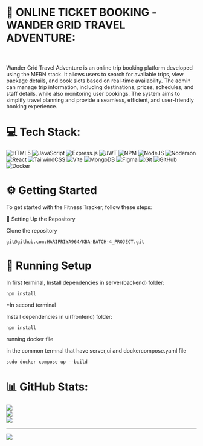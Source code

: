 # 💫 ONLINE TICKET BOOKING -WANDER GRID TRAVEL ADVENTURE:
<br><br>Wander Grid Travel Adventure is an online trip booking platform developed using the MERN stack. It allows users to search for available trips, view package details, and book slots based on real-time availability. The admin can manage trip information, including destinations, prices, schedules, and staff details, while also monitoring user bookings. The system aims to simplify travel planning and provide a seamless, efficient, and user-friendly booking experience.


# 💻 Tech Stack:
![HTML5](https://img.shields.io/badge/html5-%23E34F26.svg?style=for-the-badge&logo=html5&logoColor=white) ![JavaScript](https://img.shields.io/badge/javascript-%23323330.svg?style=for-the-badge&logo=javascript&logoColor=%23F7DF1E) ![Express.js](https://img.shields.io/badge/express.js-%23404d59.svg?style=for-the-badge&logo=express&logoColor=%2361DAFB) ![JWT](https://img.shields.io/badge/JWT-black?style=for-the-badge&logo=JSON%20web%20tokens) ![NPM](https://img.shields.io/badge/NPM-%23CB3837.svg?style=for-the-badge&logo=npm&logoColor=white) ![NodeJS](https://img.shields.io/badge/node.js-6DA55F?style=for-the-badge&logo=node.js&logoColor=white) ![Nodemon](https://img.shields.io/badge/NODEMON-%23323330.svg?style=for-the-badge&logo=nodemon&logoColor=%BBDEAD) ![React](https://img.shields.io/badge/react-%2320232a.svg?style=for-the-badge&logo=react&logoColor=%2361DAFB) ![TailwindCSS](https://img.shields.io/badge/tailwindcss-%2338B2AC.svg?style=for-the-badge&logo=tailwind-css&logoColor=white) ![Vite](https://img.shields.io/badge/vite-%23646CFF.svg?style=for-the-badge&logo=vite&logoColor=white) ![MongoDB](https://img.shields.io/badge/MongoDB-%234ea94b.svg?style=for-the-badge&logo=mongodb&logoColor=white) ![Figma](https://img.shields.io/badge/figma-%23F24E1E.svg?style=for-the-badge&logo=figma&logoColor=white) ![Git](https://img.shields.io/badge/git-%23F05033.svg?style=for-the-badge&logo=git&logoColor=white) ![GitHub](https://img.shields.io/badge/github-%23121011.svg?style=for-the-badge&logo=github&logoColor=white) ![Docker](https://img.shields.io/badge/docker-%230db7ed.svg?style=for-the-badge&logo=docker&logoColor=white)


# ⚙️ Getting Started

To get started with the Fitness Tracker, follow these steps:

🚀 Setting Up the Repository

Clone the repository
```
git@github.com:HARIPRIYA964/KBA-BATCH-4_PROJECT.git
```
# 🔧 Running Setup

In first terminal,
Install dependencies in server(backend) folder:
```
npm install
```
*In second terminal

Install dependencies in ui(frontend) folder:
```
npm install
```
running docker file


in the common termnal that have server,ui and dockercompose.yaml file
```
sudo docker compose up --build

```


# 📊 GitHub Stats:
![](https://github-readme-stats.vercel.app/api?username=HARIPRIYA964&theme=dark&hide_border=false&include_all_commits=false&count_private=false)<br/>
![](https://nirzak-streak-stats.vercel.app/?user=HARIPRIYA964&theme=dark&hide_border=false)<br/>
![](https://github-readme-stats.vercel.app/api/top-langs/?username=HARIPRIYA964&theme=dark&hide_border=false&include_all_commits=false&count_private=false&layout=compact)

---
[![](https://visitcount.itsvg.in/api?id=HARIPRIYA964&icon=0&color=0)](https://visitcount.itsvg.in)

